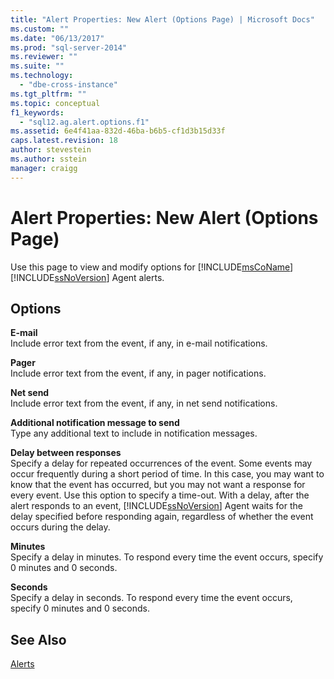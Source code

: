 ```yaml
---
title: "Alert Properties: New Alert (Options Page) | Microsoft Docs"
ms.custom: ""
ms.date: "06/13/2017"
ms.prod: "sql-server-2014"
ms.reviewer: ""
ms.suite: ""
ms.technology: 
  - "dbe-cross-instance"
ms.tgt_pltfrm: ""
ms.topic: conceptual
f1_keywords: 
  - "sql12.ag.alert.options.f1"
ms.assetid: 6e4f41aa-832d-46ba-b6b5-cf1d3b15d33f
caps.latest.revision: 18
author: stevestein
ms.author: sstein
manager: craigg
---
```

# Alert Properties: New Alert (Options Page)
  Use this page to view and modify options for [!INCLUDE[msCoName](../../includes/msconame-md.md)] [!INCLUDE[ssNoVersion](../../includes/ssnoversion-md.md)] Agent alerts.  
  
## Options  
 **E-mail**  
 Include error text from the event, if any, in e-mail notifications.  
  
 **Pager**  
 Include error text from the event, if any, in pager notifications.  
  
 **Net send**  
 Include error text from the event, if any, in net send notifications.  
  
 **Additional notification message to send**  
 Type any additional text to include in notification messages.  
  
 **Delay between responses**  
 Specify a delay for repeated occurrences of the event. Some events may occur frequently during a short period of time. In this case, you may want to know that the event has occurred, but you may not want a response for every event. Use this option to specify a time-out. With a delay, after the alert responds to an event, [!INCLUDE[ssNoVersion](../../includes/ssnoversion-md.md)] Agent waits for the delay specified before responding again, regardless of whether the event occurs during the delay.  
  
 **Minutes**  
 Specify a delay in minutes. To respond every time the event occurs, specify 0 minutes and 0 seconds.  
  
 **Seconds**  
 Specify a delay in seconds. To respond every time the event occurs, specify 0 minutes and 0 seconds.  
  
## See Also  
 [Alerts](alerts.md)  
  
  
